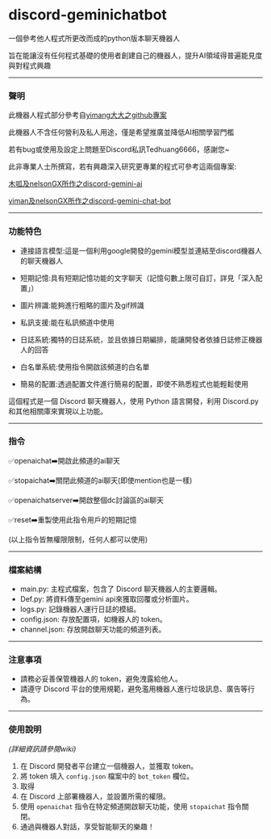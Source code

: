 # discord-geminichatbot
一個參考他人程式所更改而成的python版本聊天機器人

旨在能讓沒有任何程式基礎的使用者創建自己的機器人，提升AI領域得普遍能見度與對程式興趣

---

### 聲明
此機器人程式部分參考自[yimang大大之github專案][1]

此機器人不含任何營利及私人用途，僅是希望推廣並降低AI相關學習門檻

若有bug或使用及設定上問題至Discord私訊Tedhuang6666，感謝您~

此非專業人士所撰寫，若有興趣深入研究更專業的程式可參考這兩個專案:

[木呱及nelsonGX所作之discord-gemini-ai][2]

[yiman及nelsonGX所作之discord-gemini-chat-bot][1]
 
  [1]: https://github.com/imyimang/discord-gemini-chat-bot        "discord-gemini-chat-bot"
  [2]: https://github.com/peter995peter/discord-gemini-ai  "discord-gemini-ai"

---

### 功能特色

* 連接語言模型:這是一個利用google開發的gemini模型並連結至discord機器人的聊天機器人

* 短期記憶:具有短期記憶功能的文字聊天（記憶句數上限可自訂，詳見「深入配置」）

* 圖片辨識:能夠進行粗略的圖片及gif辨識

* 私訊支援:能在私訊頻道中使用

* 日誌系統:獨特的日誌系統，並且依據日期編排，能讓開發者依據日誌修正機器人的回答

* 白名單系統:使用指令開啟該頻道的白名單

* 簡易的配置:透過配置文件進行簡易的配置，即使不熟悉程式也能輕鬆使用

這個程式是一個 Discord 聊天機器人，使用 Python 語言開發，利用 Discord.py 和其他相關庫來實現以上功能。

---

### 指令
✅openaichat➡️開啟此頻道的ai聊天

✅stopaichat➡️關閉此頻道的ai聊天(即使mention也是一樣)

✅openaichatserver➡️開啟整個dc討論區的ai聊天

✅reset➡️重製使用此指令用戶的短期記憶

(以上指令皆無權限限制，任何人都可以使用)

---

### 檔案結構
- main.py: 主程式檔案，包含了 Discord 聊天機器人的主要邏輯。
- Def.py: 將資料傳至gemini api來獲取回覆或分析圖片。
- logs.py: 記錄機器人運行日誌的模組。
- config.json: 存放配置項，如機器人的 token。
- channel.json: 存放開啟聊天功能的頻道列表。

---

### 注意事項
- 請務必妥善保管機器人的 token，避免洩露給他人。
- 請遵守 Discord 平台的使用規範，避免濫用機器人進行垃圾訊息、廣告等行為。

---

### 使用說明

*(詳細資訊請參閱wiki)*

1. 在 Discord 開發者平台建立一個機器人，並獲取 token。
2. 將 token 填入 `config.json` 檔案中的 `bot_token` 欄位。
3. 取得
3. 在 Discord 上部署機器人，並設置所需的權限。
4. 使用 `openaichat` 指令在特定頻道開啟聊天功能，使用 `stopaichat` 指令關閉。
5. 通過與機器人對話，享受智能聊天的樂趣！
